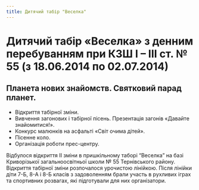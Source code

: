 ```yaml
---
title: Дитячий табір "Веселка"
---
```


# Дитячий табір «Веселка» з денним перебуванням при КЗШ І – ІІІ ст. № 55 (з 18.06.2014 по 02.07.2014)

## Планета нових знайомств. Святковий парад планет.

- Відкриття табірної зміни.
- Вивчення загонових і табірної пісень. Презентація загонів «Давайте знайомитися!».
- Конкурс малюнків на асфальті «Світ очима дітей».
- Пісенне коло.
- Організація роботи прес-центру.

Відбулося відкриття ІІ зміни в пришкільному таборі “Веселка” на базі Криворізької загальноосвітньої школи № 55 Тернівського району. Відкриття табірної зміни розпочалося урочистою лінійкою. Після лінійки діти 7-Б, 8-А і 8-Б класів з задоволенням брали участь в рухливих іграх та спортивних розвагах, які підготували для них організатори.

<slideshow id="_/72157649162738692" />
